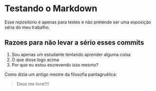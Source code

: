 # Testando o Markdown





Esse *repositório* é apenas para testes e não pretende ser uma exposição séria do meu trabalho.


## Razoes para não levar a sério esses commits


1. Sou apenas um estudante tentando aprender alguma coisa
2. O que disse logo acima
3. Por que eu estou escrevendo isso mesmo?

Como dizia um antigo mestre da filosofia pantagruélica: 
> Deus me livre!!!!